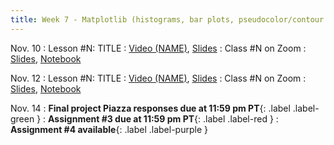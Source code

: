 ```yaml
---
title: Week 7 - Matplotlib (histograms, bar plots, pseudocolor/contour plots), Cartopy (mapping), interpreting errors
---
```


Nov. 10
: Lesson #N: TITLE
  : [Video (NAME)](#), [Slides](#)
: Class #N on Zoom
  : [Slides](#), [Notebook](#)

Nov. 12
: Lesson #N: TITLE
  : [Video (NAME)](#), [Slides](#)
: Class #N on Zoom
  : [Slides](#), [Notebook](#)

Nov. 14
: **Final project Piazza responses due at 11:59 pm PT**{: .label .label-green }
: **Assignment #3 due at 11:59 pm PT**{: .label .label-red }
: **Assignment #4 available**{: .label .label-purple }
